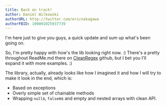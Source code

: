```yaml
---
title: Back on track!
author: Daniel Wilkowski
authorURL: http://twitter.com/ericnakagawa
authorFBID: 100001025937739
---
```


I'm here just to give you guys, a quick update and sum up what's been going on.

So, I'm pretty happy with how's the lib looking right now. :) There's a pretty throughout ReadMe.md 
there on [CleanRegex](https://github.com/T-Regx/T-Regx) github, but I bet you I'll expand it with more examples. :)

The library, actually, already looks like how I imagined it and how I will try to make it look in the end, which is:
 - Based on exceptions
 - Overly simple set of chainable methods
 - Wrapping `null`s, `false`es and empty and nested arrays with clean API.
